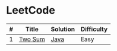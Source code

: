 # LeetCode

| #  | Title | Solution | Difficulty |
| ------------- | ------------- | ------------- | ------------- |
| 1  | [Two Sum](https://leetcode.com/problems/two-sum/description/)  | [Java]() | Easy |
